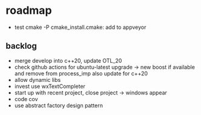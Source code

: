 # roadmap
- test cmake -P cmake_install.cmake: add to appveyor

## backlog
- merge develop into c++20, update OTL_20
- check github actions for ubuntu-latest upgrade ->
    new boost if available and remove from process_imp
    also update for c++20
- allow dynamic libs
- invest use wxTextCompleter
- start up with recent project, close project
  -> windows appear
- code cov
- use abstract factory design pattern
